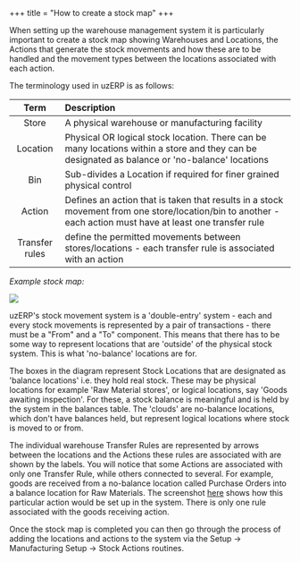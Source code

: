 +++
title = "How to create a stock map"
+++

When setting up the warehouse management system it is particularly important to create a stock map showing Warehouses and Locations, the Actions that generate the stock movements and how these are to be handled and the movement types between the locations associated with each action.

The terminology used in uzERP is as follows:

| Term | Description |
| :----: | :---- |
| Store | A physical warehouse or manufacturing facility |
| Location | Physical OR logical stock location. There can be many locations within a store and they can be designated as balance or 'no-balance' locations |
| Bin | Sub-divides a Location if required for finer grained physical control |
| Action | Defines an action that is taken that results in a stock movement from one store/location/bin to another - each action must have at least one transfer rule |
| Transfer rules | define the permitted movements between stores/locations - each transfer rule is associated with an action |

_Example stock map:_

![](/images/map.png)

uzERP's stock movement system is a 'double-entry' system - each and every stock movements is represented by a pair of transactions - there must be a "From" and a "To" component. This means that there has to be some way to represent locations that are 'outside' of the physical stock system. This is what 'no-balance' locations are for.

The boxes in the diagram represent Stock Locations that are designated as 'balance locations' i.e. they hold real stock. These may be physical locations for example 'Raw Material stores', or logical locations, say 'Goods awaiting inspection'. For these, a stock balance is meaningful and is held by the system in the balances table. The 'clouds' are no-balance locations, which don't have balances held, but represent logical locations where stock is moved to or from.

The individual warehouse Transfer Rules are represented by arrows between the locations and the Actions these rules are associated with are shown by the labels. You will notice that some Actions are associated with only one Transfer Rule, while others connected to several. For example, goods are received from a no-balance location called Purchase Orders into a balance location for Raw Materials. The screenshot [here](manufacturing_setup#menu_actions_transfer_rules) shows how this particular action would be set up in the system. There is only one rule associated with the goods receiving action.

Once the stock map is completed you can then go through the process of adding the locations and actions to the system via the Setup -> Manufacturing Setup -> Stock Actions routines.
